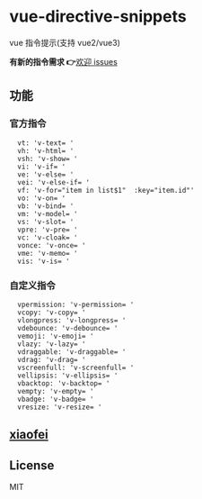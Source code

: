 # vue-directive-snippets

vue 指令提示(支持 vue2/vue3)

**有新的指令需求 👉**[欢迎 issues](https://gitee.com/l-x-f/vue-directive-snippets/issues)

## 功能

### 官方指令

```text
  vt: 'v-text= '
  vh: 'v-html= '
  vsh: 'v-show= '
  vi: 'v-if= '
  ve: 'v-else= '
  vei: 'v-else-if= '
  vf: 'v-for="item in list$1"  :key="item.id"'
  vo: 'v-on= '
  vb: 'v-bind= '
  vm: 'v-model= '
  vs: 'v-slot= '
  vpre: 'v-pre= '
  vc: 'v-cloak= '
  vonce: 'v-once= '
  vme: 'v-memo= '
  vis: 'v-is= '
```

### 自定义指令

```text
  vpermission: 'v-permission= '
  vcopy: 'v-copy= '
  vlongpress: 'v-longpress= '
  vdebounce: 'v-debounce= '
  vemoji: 'v-emoji= '
  vlazy: 'v-lazy= '
  vdraggable: 'v-draggable= '
  vdrag: 'v-drag= '
  vscreenfull: 'v-screenfull= '
  vellipsis: 'v-ellipsis= '
  vbacktop: 'v-backtop= '
  vempty: 'v-empty= '
  vbadge: 'v-badge= '
  vresize: 'v-resize= '
```

## [xiaofei](https://www.lixiaofei.site/)

## License

MIT
